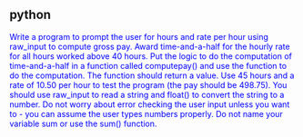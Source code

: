 ## python
<p style="color: blue; font-size: 14px;">Write a program to prompt the user for hours and rate per hour using raw_input to compute gross pay. Award time-and-a-half for the hourly rate for all hours worked above 40 hours. Put the logic to do the computation of time-and-a-half in a function called computepay() and use the function to do the computation. The function should return a value. Use 45 hours and a rate of 10.50 per hour to test the program (the pay should be 498.75). You should use raw_input to read a string and float() to convert the string to a number. Do not worry about error checking the user input unless you want to - you can assume the user types numbers properly. Do not name your variable sum or use the sum() function.
</p>

